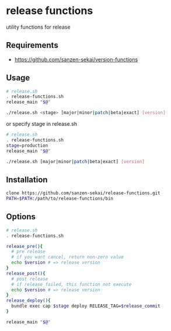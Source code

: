 # release functions

utility functions for release

## Requirements

* https://github.com/sanzen-sekai/version-functions

## Usage

```bash
# release.sh
. release-functions.sh
release_main "$@"
```

```bash
./release.sh <stage> [major|minor|patch|beta|exact] [version]
```

or specify stage in release.sh

```bash
# release.sh
. release-functions.sh
stage=production
release_main "$@"
```

```bash
./release.sh [major|minor|patch|beta|exact] [version]
```

## Installation

```bash
clone https://github.com/sanzen-sekai/release-functions.git
PATH=$PATH:/path/to/release-functions/bin
```

## Options

```bash
# release.sh
. release-functions.sh

release_pre(){
  # pre release
  # if you want cancel, return non-zero value
  echo $version # => release version
}
release_post(){
  # post release
  # if release failed, this function not execute
  echo $version # => release version
}
release_deploy(){
  bundle exec cap $stage deploy RELEASE_TAG=$release_commit
}

release_main "$@"
```
